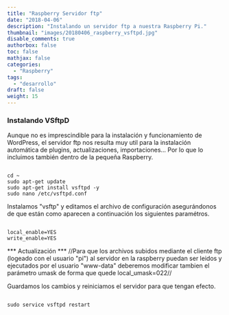 ```yaml
---
title: "Raspberry Servidor ftp"
date: "2018-04-06"
description: "Instalando un servidor ftp a nuestra Raspberry Pi."
thumbnail: "images/20180406_raspberry_vsftpd.jpg"
disable_comments: true
authorbox: false
toc: false
mathjax: false
categories:
  - "Raspberry"
tags:
  - "desarrollo"
draft: false
weight: 15
---
```

### Instalando VSftpD
Aunque no es imprescindible para la instalación y funcionamiento de WordPress, el servidor ftp nos resulta muy util para la instalación automática de plugins, actualizaciones, importaciones... Por lo que lo incluimos también dentro de la pequeña Raspberry.

<code>
cd ~
sudo apt-get update
sudo apt-get install vsftpd -y
sudo nano /etc/vsftpd.conf
</code>

Instalamos "vsftp" y editamos el archivo de configuración asegurándonos de que están como aparecen a continuación los siguientes paramétros.

<code>
local_enable=YES
write_enable=YES
</code>


*** Actualización ***
//Para que los archivos subidos mediante el cliente ftp (logeado con el usuario "pi") al servidor en la raspberry puedan ser leidos y ejecutados por el usuario "www-data" deberemos modificar tambien el parámetro umask de forma que quede local_umask=022//

Guardamos los cambios y reiniciamos el servidor para que tengan efecto.

<code>
sudo service vsftpd restart
</code>
